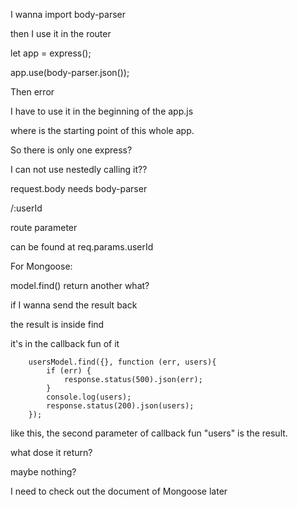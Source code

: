 I wanna import body-parser

then I use it in the router

let app = express\(\);

app.use\(body-parser.json\(\)\);

Then error

I have to use it in the beginning of the app.js

where is the starting point of this whole app.

So there is only one express?

I can not use nestedly calling it??

request.body  needs body-parser

/:userId

route parameter

can be found at req.params.userId



For Mongoose:

model.find\(\) return another what?

if I wanna send the result back

the result is inside find

it's in the callback fun of it

```
    usersModel.find({}, function (err, users){
        if (err) {
            response.status(500).json(err);
        }
        console.log(users);
        response.status(200).json(users);
    });
```

like this, the second parameter of callback fun "users" is the result.



what dose it return?

maybe nothing?

I need to check out the document of Mongoose later





